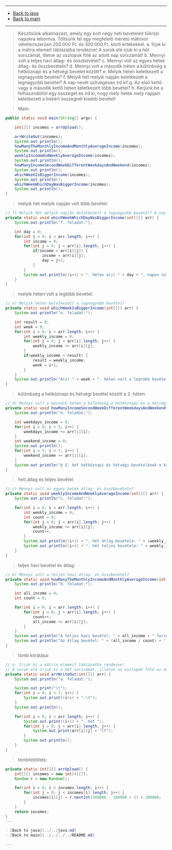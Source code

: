 
---

- [Back to java](../../java.md)
- [Back to main](../../../../README.md)

---

> Készítsünk alkalmazást, amely egy bolt négy heti bevételeit tükrözi napokra lebontva. 
> Töltsünk fel egy megfelelő méretű mátrixot véletlenszerűen 200.000 Ft. és 300.000 Ft. közti értékekkel.
> a. Írjuk ki a mátrix elemeit táblázatba rendezve! A sorok elé írjuk ki a hét sorszámát, illetve az oszlopok fölé az adott nap sorszámát!
> b. Mennyi volt a teljes havi átlag- és összbevétel?
> c. Mennyi volt az egyes hetek átlag- és összbevétele?
> d. Mennyi volt a második héten a különbség a hétköznapi és a hétvégi bevétel között?
> e. Melyik héten keletkezett a legnagyobb bevétel?
> f. Melyik hét melyik napján keletkezett a legnagyobb bevétel? A nap nevét szövegesen írd ki!
> g. Az első kettő vagy a második kettő héten keletkezett több bevétel?
> h. Kérjünk be a felhasználótól egy összeget és írd ki, hogy mely hetek mely napjain keletkezett a bekért összegnél kisebb bevétel!

> Main:

```java
public static void main(String[] args) {

	int[][] incomes = arrUpload();

	arrWriteOut(incomes);
	System.out.println();
	howManyTheMonthlyIncomeAndMonthlyAverageIncome(incomes);
	System.out.println();
	weeklyIncomeAndWeeklyAverageIncome(incomes);
	System.out.println();
	howManyIncomeSecondWeekDifferentWeekdaysAndWeekend(incomes);
	System.out.println();
	whichWeekIsBiggerIncome(incomes);
	System.out.println();
	whichWeekWhichDayWasBiggerIncome(incomes);
	System.out.println();
}
```

> melyik hét melyik napján volt több bevétel:

```java
// f) Melyik hét melyik napján keletkezett a legnagyobb bevétel? A nap nevét szövegesen írd ki!
private static void whichWeekWhichDayWasBiggerIncome(int[][] arr) {
	System.out.println("f. feladat:");

	int day = 0;
	for(int i = 0; i < arr.length; i++) {
		int income = 0;
		for(int j = 0; j < arr[i].length; j++) {
			if(income < arr[i][j]) {
				income = arr[i][j];
				day = j+1;
			}
		}
		System.out.println((i+1) + ". héten a(z) " + day + ". napon volt több bevétel: " + income + " forint.");
	}
}
```

> melyik héten volt a legtöbb bevétel:

```java
// e) Melyik héten keletkezett a legnagyobb bevétel?
private static void whichWeekIsBiggerIncome(int[][] arr) {
	System.out.println("e. feladat:");

	int result = 0;
	int week = 0;
	for(int i = 0; i < arr.length; i++) {
		int weekly_income = 0;
		for(int j = 0; j < arr[i].length; j++) {
			weekly_income += arr[i][j];
		}
		if(weekly_income > result) {
			result = weekly_income;
			week = i+1;
		}
	}
	System.out.println("A(z) " + week + ". héten volt a legtöbb bevétel.\nÖsszesen: " + result + " forint");
}
```

> különbség a hétköznapi és hétvégi bevétel között a 2. héten:

```java
// d) Mennyi volt a második héten a különbség a hétköznapi és a hétvégi bevétel között?
private static void howManyIncomeSecondWeekDifferentWeekdaysAndWeekend(int[][] arr) {
	System.out.println("d. feladat:");

	int weekdays_income = 0;
	for(int i = 0; i < 5; i++) {
		weekdays_income += arr[1][i];
	}
	int weekend_income = 0;
	System.out.println();
	for(int i = 5; i < 7; i++) {
		weekend_income += arr[1][i];
	}
	System.out.println("A 2. hét hétköznapi és hétvégi bevételének a különbsége: " + (weekdays_income - weekend_income + " forint."));
}
```

> heti átlag és teljes bevétel:

```java
// c) Mennyi volt az egyes hetek átlag- és összbevétele?
private static void weeklyIncomeAndWeeklyAverageIncome(int[][] arr) {
	System.out.println("c. feladat:");

	for(int i = 0; i < arr.length; i++) {
		int weekly_income = 0;
		int count = 0;
		for(int j = 0; j < arr[i].length; j++) {
			weekly_income += arr[i][j];
			count++;
		}
		System.out.println((i+1) + ". hét átlag bevétele: " + (weekly_income / count));
		System.out.println((i+1) + ". hét teljes bevétele: " + weekly_income);
	}
}
```

> teljes havi bevétel és átlag:

```java
// b) Mennyi volt a teljes havi átlag- és összbevétel?
private static void howManyTheMonthlyIncomeAndMonthlyAverageIncome(int[][] arr) {
	System.out.println("b. feladat:");

	int all_income = 0;
	int count = 0;

	for(int i = 0; i < arr.length; i++) {
		for(int j = 0; j < arr[i].length; j++) {
			count++;
			all_income += arr[i][j];
		}
	}
	System.out.println("A teljes havi bevétel: " + all_income + " forint volt.");
	System.out.println("Az átlag bevétel: " + (all_income / count) + " forint volt.");
}
```

> tömb kiíratása:

```java
// a. Írjuk ki a mátrix elemeit táblázatba rendezve! 
// A sorok elé írjuk ki a hét sorszámát, illetve az oszlopok fölé az adott nap sorszámát!
private static void arrWriteOut(int[][] arr) {
	System.out.println("a. feladat:");

	System.out.print("\t");
	for(int i = 0; i < 7; i++) {
		System.out.print((i+1) + ".\t");
	}
	System.out.println();

	for(int i = 0; i < arr.length; i++) {
		System.out.print((i+1) + ". hét ");
		for(int j = 0; j < arr[i].length; j++) {
			System.out.print(arr[i][j] + "\t");
		}
		System.out.println();
	}
}
```

> tömbfeltöltés:

```java
private static int[][] arrUpload() {
	int[][] incomes = new int[4][7];
	Random r = new Random();

	for(int i = 0; i < incomes.length; i++) {
		for(int j = 0; j < incomes[i].length; j++) {
			incomes[i][j] = r.nextInt(300000 - 200000 + 1) + 200000;
		}
	}	
	return incomes;
}
---

- [Back to java](../../java.md)
- [Back to main](../../../../README.md)

---